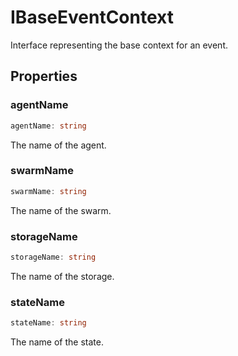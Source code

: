 # IBaseEventContext

Interface representing the base context for an event.

## Properties

### agentName

```ts
agentName: string
```

The name of the agent.

### swarmName

```ts
swarmName: string
```

The name of the swarm.

### storageName

```ts
storageName: string
```

The name of the storage.

### stateName

```ts
stateName: string
```

The name of the state.
